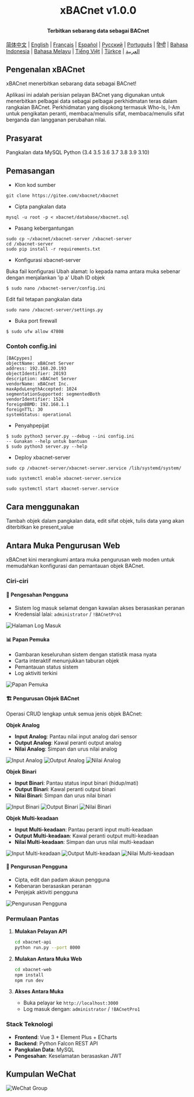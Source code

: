 <h1 align="center" style="margin: 30px 0 30px; font-weight: bold;">xBACnet v1.0.0</h1>
<h4 align="center">Terbitkan sebarang data sebagai BACnet</h4>

[简体中文](./README_CN.md) | [English](./README.md) | [Français](./README_FR.md) | [Español](./README_ES.md) | [Русский](./README_RU.md) | [Português](./README_PT.md) | [हिन्दी](./README_HI.md) | [Bahasa Indonesia](./README_ID.md) | [Bahasa Melayu](./README_MS.md) | [Tiếng Việt](./README_VI.md) | [Türkçe](./README_TR.md) | [العربية](./README_AR.md)

## Pengenalan xBACnet

xBACnet menerbitkan sebarang data sebagai BACnet!

Aplikasi ini adalah perisian pelayan BACnet yang digunakan untuk menerbitkan pelbagai data sebagai pelbagai perkhidmatan teras dalam rangkaian BACnet.
Perkhidmatan yang disokong termasuk Who-Is, I-Am untuk pengikatan peranti, membaca/menulis sifat, membaca/menulis sifat berganda dan langganan perubahan nilai.


## Prasyarat
Pangkalan data MySQL
Python (3.4 3.5 3.6 3.7 3.8 3.9 3.10)


## Pemasangan

* Klon kod sumber
```
git clone https://gitee.com/xbacnet/xbacnet
```
* Cipta pangkalan data
```
mysql -u root -p < xbacnet/database/xbacnet.sql
```
* Pasang kebergantungan
```
sudo cp ~/xbacnet/xbacnet-server /xbacnet-server
cd /xbacnet-server
sudo pip install -r requirements.txt
```

* Konfigurasi xbacnet-server

Buka fail konfigurasi
Ubah alamat: lo kepada nama antara muka sebenar dengan menjalankan 'ip a'
Ubah ID objek
```
$ sudo nano /xbacnet-server/config.ini
```

Edit fail tetapan pangkalan data
```
sudo nano /xbacnet-server/settings.py
```

* Buka port firewall
```
$ sudo ufw allow 47808
```


### Contoh config.ini
```
[BACpypes]
objectName: xBACnet Server
address: 192.168.20.193
objectIdentifier: 20193
description: xBACnet Server
vendorName: xBACnet Inc.
maxApduLengthAccepted: 1024
segmentationSupported: segmentedBoth
vendorIdentifier: 1524
foreignBBMD: 192.168.1.1
foreignTTL: 30
systemStatus: operational
```


* Penyahpepijat
```
$ sudo python3 server.py --debug --ini config.ini
-- Gunakan --help untuk bantuan
$ sudo python3 server.py --help
```

* Deploy xbacnet-server
```
sudo cp /xbacnet-server/xbacnet-server.service /lib/systemd/system/
```

```
sudo systemctl enable xbacnet-server.service
```

```
sudo systemctl start xbacnet-server.service
```

## Cara menggunakan
Tambah objek dalam pangkalan data, edit sifat objek, tulis data yang akan diterbitkan ke present_value

## Antara Muka Pengurusan Web

xBACnet kini merangkumi antara muka pengurusan web moden untuk memudahkan konfigurasi dan pemantauan objek BACnet.

### Ciri-ciri

#### 🔐 Pengesahan Pengguna
- Sistem log masuk selamat dengan kawalan akses berasaskan peranan
- Kredensial lalai: `administrator` / `!BACnetPro1`

![Halaman Log Masuk](images/login.png)

#### 📊 Papan Pemuka
- Gambaran keseluruhan sistem dengan statistik masa nyata
- Carta interaktif menunjukkan taburan objek
- Pemantauan status sistem
- Log aktiviti terkini

![Papan Pemuka](images/dashboard.png)

#### 🏗️ Pengurusan Objek BACnet
Operasi CRUD lengkap untuk semua jenis objek BACnet:

**Objek Analog**
- **Input Analog**: Pantau nilai input analog dari sensor
- **Output Analog**: Kawal peranti output analog
- **Nilai Analog**: Simpan dan urus nilai analog

![Input Analog](images/analog-inputs.png)
![Output Analog](images/analog-outputs.png)
![Nilai Analog](images/analog-values.png)

**Objek Binari**
- **Input Binari**: Pantau status input binari (hidup/mati)
- **Output Binari**: Kawal peranti output binari
- **Nilai Binari**: Simpan dan urus nilai binari

![Input Binari](images/binary-inputs.png)
![Output Binari](images/binary-outputs.png)
![Nilai Binari](images/binary-values.png)

**Objek Multi-keadaan**
- **Input Multi-keadaan**: Pantau peranti input multi-keadaan
- **Output Multi-keadaan**: Kawal peranti output multi-keadaan
- **Nilai Multi-keadaan**: Simpan dan urus nilai multi-keadaan

![Input Multi-keadaan](images/multi-state-inputs.png)
![Output Multi-keadaan](images/multi-state-outputs.png)
![Nilai Multi-keadaan](images/multi-state-values.png)

#### 👥 Pengurusan Pengguna
- Cipta, edit dan padam akaun pengguna
- Kebenaran berasaskan peranan
- Penjejak aktiviti pengguna

![Pengurusan Pengguna](images/user-management.png)

### Permulaan Pantas

1. **Mulakan Pelayan API**
   ```bash
   cd xbacnet-api
   python run.py --port 8000
   ```

2. **Mulakan Antara Muka Web**
   ```bash
   cd xbacnet-web
   npm install
   npm run dev
   ```

3. **Akses Antara Muka**
   - Buka pelayar ke `http://localhost:3000`
   - Log masuk dengan: `administrator` / `!BACnetPro1`

### Stack Teknologi
- **Frontend**: Vue 3 + Element Plus + ECharts
- **Backend**: Python Falcon REST API
- **Pangkalan Data**: MySQL
- **Pengesahan**: Keselamatan berasaskan JWT

## Kumpulan WeChat

![WeChat Group](qr_code_wechat_group.png)
